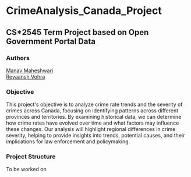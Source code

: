 # CrimeAnalysis_Canada_Project
<h2>CS*2545 Term Project based on Open Government Portal Data</h2>

<h3>Authors</h3>

[Manav Maheshwari](www.github.com/riggedjoker)<br>
[Reyaansh Vohra](to-be-added)

<h3>Objective</h3>
<p> This project's objective is to analyze crime rate trends and the severity of crimes across Canada, focusing on identifying patterns across different provinces and territories. By examining historical data, we can determine how crime rates have evolved over time and what factors may influence these changes. Our analysis will highlight regional differences in crime severity, helping to provide insights into trends, potential causes, and their implications for law enforcement and policymaking.  </p>

<h3>Project Structure</h3>
<p>To be worked on </p>




